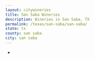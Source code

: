 ```yaml
---
layout: citywineries
title: San Saba Wineries
description: Wineries in San Saba, TX
permalink: /texas/san-saba/san-saba/
state: tx
county: san saba
city: san saba
---
```

-

